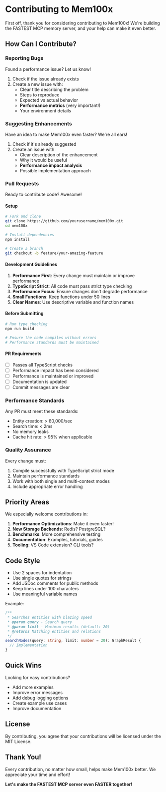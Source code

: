 # Contributing to Mem100x

First off, thank you for considering contributing to Mem100x! We're building the FASTEST MCP memory server, and your help can make it even better.

## How Can I Contribute?

### Reporting Bugs

Found a performance issue? Let us know!

1. Check if the issue already exists
2. Create a new issue with:
   - Clear title describing the problem
   - Steps to reproduce
   - Expected vs actual behavior
   - **Performance metrics** (very important!)
   - Your environment details

### Suggesting Enhancements

Have an idea to make Mem100x even faster? We're all ears!

1. Check if it's already suggested
2. Create an issue with:
   - Clear description of the enhancement
   - Why it would be useful
   - **Performance impact analysis**
   - Possible implementation approach

### Pull Requests

Ready to contribute code? Awesome!

#### Setup

```bash
# Fork and clone
git clone https://github.com/yourusername/mem100x.git
cd mem100x

# Install dependencies
npm install

# Create a branch
git checkout -b feature/your-amazing-feature
```

#### Development Guidelines

1. **Performance First**: Every change must maintain or improve performance
2. **TypeScript Strict**: All code must pass strict type checking
3. **Performance Focus**: Ensure changes don't degrade performance
4. **Small Functions**: Keep functions under 50 lines
5. **Clear Names**: Use descriptive variable and function names

#### Before Submitting

```bash
# Run type checking
npm run build

# Ensure the code compiles without errors
# Performance standards must be maintained
```

#### PR Requirements

- [ ] Passes all TypeScript checks
- [ ] Performance impact has been considered
- [ ] Performance is maintained or improved
- [ ] Documentation is updated
- [ ] Commit messages are clear

### Performance Standards

Any PR must meet these standards:

- Entity creation: > 60,000/sec
- Search time: < 2ms
- No memory leaks
- Cache hit rate: > 95% when applicable

### Quality Assurance

Every change must:

1. Compile successfully with TypeScript strict mode
2. Maintain performance standards
3. Work with both single and multi-context modes
4. Include appropriate error handling

## Priority Areas

We especially welcome contributions in:

1. **Performance Optimizations**: Make it even faster!
2. **New Storage Backends**: Redis? PostgreSQL?
3. **Benchmarks**: More comprehensive testing
4. **Documentation**: Examples, tutorials, guides
5. **Tooling**: VS Code extension? CLI tools?

## Code Style

- Use 2 spaces for indentation
- Use single quotes for strings
- Add JSDoc comments for public methods
- Keep lines under 100 characters
- Use meaningful variable names

Example:

```typescript
/**
 * Searches entities with blazing speed
 * @param query - Search query
 * @param limit - Maximum results (default: 20)
 * @returns Matching entities and relations
 */
searchNodes(query: string, limit: number = 20): GraphResult {
  // Implementation
}
```

## Quick Wins

Looking for easy contributions?

- Add more examples
- Improve error messages
- Add debug logging options
- Create example use cases
- Improve documentation

## License

By contributing, you agree that your contributions will be licensed under the MIT License.

## Thank You!

Every contribution, no matter how small, helps make Mem100x better. We appreciate your time and effort!

**Let's make the FASTEST MCP server even FASTER together!**
